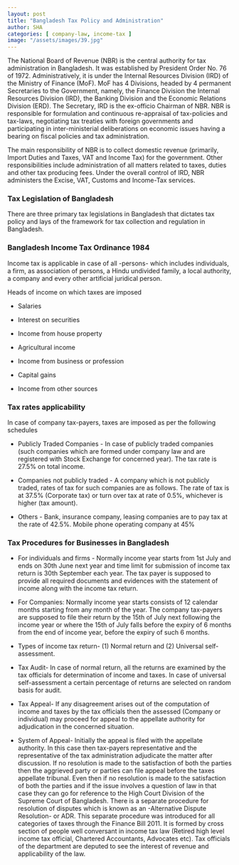 ```yaml
---
layout: post
title: "Bangladesh Tax Policy and Administration"
author: SHA
categories: [ company-law, income-tax ]
image: "/assets/images/39.jpg"
---
```

The National Board of Revenue (NBR) is the central authority for tax administration in Bangladesh. It was established by President Order No. 76 of 1972.  Administratively, it is under the Internal Resources Division (IRD) of the Ministry of Finance (MoF). MoF has 4 Divisions, headed by 4 permanent Secretaries to the Government, namely, the Finance Division the Internal Resources Division (IRD), the Banking Division and the Economic Relations Division (ERD). The Secretary, IRD is the ex-officio Chairman of NBR. NBR is responsible for formulation and continuous re-appraisal of tax-policies and tax-laws, negotiating tax treaties with foreign governments and participating in inter-ministerial deliberations on economic issues having a bearing on fiscal policies and tax administration.

The main responsibility of NBR is to collect domestic revenue (primarily, Import Duties and Taxes, VAT and Income Tax) for the government.  Other responsibilities include administration of all matters related to taxes, duties and other tax producing fees. Under the overall control of IRD, NBR administers the Excise, VAT, Customs and Income-Tax services.

### Tax Legislation of Bangladesh

There are three primary tax legislations in Bangladesh that dictates tax policy and lays of the framework for tax collection and regulation in Bangladesh.

### Bangladesh Income Tax Ordinance 1984

Income tax is applicable in case of all -persons- which includes individuals, a firm, as association of persons, a Hindu undivided family, a local authority, a company and every other artificial juridical person.

Heads of income on which taxes are imposed

- Salaries

- Interest on securities

- Income from house property

- Agricultural income

- Income from business or profession

- Capital gains

- Income from other sources

### Tax rates applicability 

In case of company tax-payers, taxes are imposed as per the following schedules

- Publicly Traded Companies - In case of publicly traded companies (such companies which are formed under company law and are registered with Stock Exchange for concerned year). The tax rate is 27.5% on total income.

- Companies not publicly traded - A company which is not publicly traded, rates of tax for such companies are as follows. The rate of tax is at 37.5% (Corporate tax) or turn over tax at rate of 0.5%, whichever is higher (tax amount). 

- Others - Bank, insurance company, leasing companies are to pay tax at the rate of 42.5%. Mobile phone operating company at 45%

### Tax Procedures for Businesses in Bangladesh

- For individuals and firms - Normally income year starts from 1st July and ends on 30th June next year and time limit for submission of income tax return is 30th September each year. The tax payer is supposed to provide all required documents and evidences with the statement of income along with the income tax return. 

- For Companies: Normally income year starts consists of 12 calendar months starting from any month of the year.  The company tax-payers are supposed to file their return by the 15th of July next following the income year or where the 15th of July falls before the expiry of 6 months from the end of income year, before the expiry of such 6 months.

- Types of income tax return- (1) Normal return and (2) Universal self-assessment.
  
- Tax Audit- In case of normal return, all the returns are examined by the tax officials for determination of income and taxes. In case of universal self-assessment a certain percentage of returns are selected on random basis for audit. 

- Tax Appeal- If any disagreement arises out of the computation of income and taxes by the tax officials then the assessed (Company or individual) may proceed for appeal to the appellate authority for adjudication in the concerned situation. 

- System of Appeal- Initially the appeal is filed with the appellate authority. In this case then tax-payers representative and the representative of the tax administration adjudicate the matter after discussion.  If no resolution is made to the satisfaction of both the parties then the aggrieved party or parties can file appeal before the taxes appellate tribunal. Even then if no resolution is made to the satisfaction of both the parties and if the issue involves a question of law in that case they can go for reference to the High Court Division of the Supreme Court of Bangladesh.  There is a separate procedure for resolution of disputes which is known as an -Alternative Dispute Resolution- or ADR. This separate procedure was introduced for all categories of taxes through the Finance Bill 2011. It is formed by cross section of people well conversant in income tax law (Retired high level income tax official, Chartered Accountants, Advocates etc). Tax officials of the department are deputed to see the interest of revenue and applicability of the law.  



